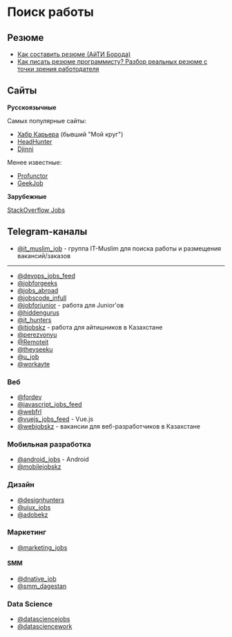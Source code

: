 # Поиск работы

## Резюме

- [Как составить резюме (АйТИ Борода)](https://www.youtube.com/watch?v=5O2dWO4HejE)
- [Как писать резюме программисту? Разбор реальных резюме с точки зрения работодателя](https://www.youtube.com/watch?v=XM-SR1uc3b8)

## Сайты

**Русскоязычные**

Самых популярные сайты:

- [Хабр Карьера](https://career.habr.com) (бывший "Мой круг")
- [HeadHunter](https://hh.ru)
- [Djinni](djinni.co)

Менее известные:

- [Profunctor](https://profunctor.io)
- [GeekJob](https://geekjob.ru)

**Зарубежные**

[StackOverflow Jobs](https://stackoverflow.com/jobs)

## Telegram-каналы

- [@it_muslim_job](https://t.me/it_muslim_job) - группа IT-Muslim для поиска работы и размещения вакансий/заказов

---

- [@devops_jobs_feed](https://t.me/devops_jobs_feed)
- [@jobforgeeks](https://t.me/)
- [@jobs_abroad](https://t.me/jobs_abroad)
- [@jobscode_infull](https://t.me/jobscode_infull)
- [@jobforjunior](https://t.me/jobforjunior) - работа для Junior'ов
- [@hiddengurus](https://t.me/hiddengurus)
- [@it_hunters](https://t.me/it_hunters)
- [@itjobskz](https://t.me/itjobskz) - работа для айтишников в Казахстане
- [@perezvonyu](https://t.me/perezvonyu)
- [@Remoteit](https://t.me/Remoteit)
- [@theyseeku](https://t.me/theyseeku)
- [@u_job](https://t.me/u_job)
- [@workayte](https://t.me/workayte)

### Веб

- [@fordev](https://t.me/fordev)
- [@javascript_jobs_feed](https://t.me/javascript_jobs_feed)
- [@webfrl](https://t.me/webfrl)
- [@vuejs_jobs_feed](https://t.me/vuejs_jobs_feed) - Vue.js
- [@webjobskz](https://t.me/webjobskz) - вакансии для веб-разработчиков в Казахстане

### Мобильная разработка

- [@android_jobs](https://t.me/android_jobs) - Android
- [@mobilejobskz](https://t.me/mobilejobskz)

### Дизайн

- [@designhunters](https://t.me/designhunters)
- [@uiux_jobs](https://t.me/uiux_jobs)
- [@adobekz](https://t.me/adobekz)

### Маркетинг

- [@marketing_jobs](https://t.me/marketing_jobs)

#### SMM

- [@dnative_job](https://t.me/dnative_job)
- [@smm_dagestan](https://t.me/smm_dagestan)

### Data Science

- [@datasciencejobs](https://t.me/datasciencejobs)
- [@datasciencework](https://t.me/datasciencework)
